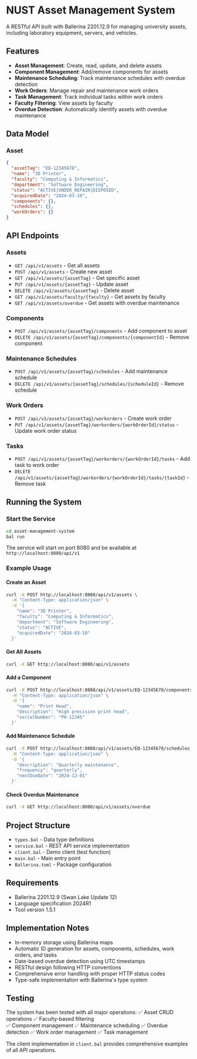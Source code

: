 # NUST Asset Management System

A RESTful API built with Ballerina 2201.12.9 for managing university assets, including laboratory equipment, servers, and vehicles.

## Features

- **Asset Management**: Create, read, update, and delete assets
- **Component Management**: Add/remove components for assets
- **Maintenance Scheduling**: Track maintenance schedules with overdue detection
- **Work Orders**: Manage repair and maintenance work orders
- **Task Management**: Track individual tasks within work orders
- **Faculty Filtering**: View assets by faculty
- **Overdue Detection**: Automatically identify assets with overdue maintenance

## Data Model

### Asset
```json
{
  "assetTag": "EQ-12345678",
  "name": "3D Printer",
  "faculty": "Computing & Informatics",
  "department": "Software Engineering",
  "status": "ACTIVE|UNDER_REPAIR|DISPOSED",
  "acquiredDate": "2024-03-10",
  "components": {},
  "schedules": {},
  "workOrders": {}
}
```

## API Endpoints

### Assets
- `GET /api/v1/assets` - Get all assets
- `POST /api/v1/assets` - Create new asset
- `GET /api/v1/assets/{assetTag}` - Get specific asset
- `PUT /api/v1/assets/{assetTag}` - Update asset
- `DELETE /api/v1/assets/{assetTag}` - Delete asset
- `GET /api/v1/assets/faculty/{faculty}` - Get assets by faculty
- `GET /api/v1/assets/overdue` - Get assets with overdue maintenance

### Components
- `POST /api/v1/assets/{assetTag}/components` - Add component to asset
- `DELETE /api/v1/assets/{assetTag}/components/{componentId}` - Remove component

### Maintenance Schedules
- `POST /api/v1/assets/{assetTag}/schedules` - Add maintenance schedule
- `DELETE /api/v1/assets/{assetTag}/schedules/{scheduleId}` - Remove schedule

### Work Orders
- `POST /api/v1/assets/{assetTag}/workorders` - Create work order
- `PUT /api/v1/assets/{assetTag}/workorders/{workOrderId}/status` - Update work order status

### Tasks
- `POST /api/v1/assets/{assetTag}/workorders/{workOrderId}/tasks` - Add task to work order
- `DELETE /api/v1/assets/{assetTag}/workorders/{workOrderId}/tasks/{taskId}` - Remove task

## Running the System

### Start the Service
```bash
cd asset-management-system
bal run
```

The service will start on port 8080 and be available at `http://localhost:8080/api/v1`

### Example Usage

#### Create an Asset
```bash
curl -X POST http://localhost:8080/api/v1/assets \
  -H "Content-Type: application/json" \
  -d '{
    "name": "3D Printer",
    "faculty": "Computing & Informatics", 
    "department": "Software Engineering",
    "status": "ACTIVE",
    "acquiredDate": "2024-03-10"
  }'
```

#### Get All Assets
```bash
curl -X GET http://localhost:8080/api/v1/assets
```

#### Add a Component
```bash
curl -X POST http://localhost:8080/api/v1/assets/EQ-12345678/components \
  -H "Content-Type: application/json" \
  -d '{
    "name": "Print Head",
    "description": "High precision print head",
    "serialNumber": "PH-12345"
  }'
```

#### Add Maintenance Schedule
```bash
curl -X POST http://localhost:8080/api/v1/assets/EQ-12345678/schedules \
  -H "Content-Type: application/json" \
  -d '{
    "description": "Quarterly maintenance",
    "frequency": "quarterly",
    "nextDueDate": "2024-12-01"
  }'
```

#### Check Overdue Maintenance
```bash
curl -X GET http://localhost:8080/api/v1/assets/overdue
```

## Project Structure

- `types.bal` - Data type definitions
- `service.bal` - REST API service implementation
- `client.bal` - Demo client (test function)
- `main.bal` - Main entry point
- `Ballerina.toml` - Package configuration

## Requirements

- Ballerina 2201.12.9 (Swan Lake Update 12)
- Language specification 2024R1
- Tool version 1.5.1

## Implementation Notes

- In-memory storage using Ballerina maps
- Automatic ID generation for assets, components, schedules, work orders, and tasks
- Date-based overdue detection using UTC timestamps
- RESTful design following HTTP conventions
- Comprehensive error handling with proper HTTP status codes
- Type-safe implementation with Ballerina's type system

## Testing

The system has been tested with all major operations:
✅ Asset CRUD operations
✅ Faculty-based filtering  
✅ Component management
✅ Maintenance scheduling
✅ Overdue detection
✅ Work order management
✅ Task management

The client implementation in `client.bal` provides comprehensive examples of all API operations.